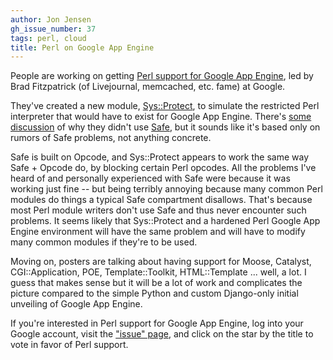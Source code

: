 ```yaml
---
author: Jon Jensen
gh_issue_number: 37
tags: perl, cloud
title: Perl on Google App Engine
---
```


People are working on getting [Perl support for Google App Engine](http://code.google.com/p/perl-appengine/), led by Brad Fitzpatrick (of Livejournal, memcached, etc. fame) at Google.

They've created a new module, [Sys::Protect](http://code.google.com/p/sys-protect/), to simulate the restricted Perl interpreter that would have to exist for Google App Engine. There's [some discussion](http://brad.livejournal.com/2388824.html) of why they didn't use [Safe](http://www.cpan.org/modules/by-module/Safe/), but it sounds like it's based only on rumors of Safe problems, not anything concrete.

Safe is built on Opcode, and Sys::Protect appears to work the same way Safe + Opcode do, by blocking certain Perl opcodes. All the problems I've heard of and personally experienced with Safe were because it was working just fine -- but being terribly annoying because many common Perl modules do things a typical Safe compartment disallows. That's because most Perl module writers don't use Safe and thus never encounter such problems. It seems likely that Sys::Protect and a hardened Perl Google App Engine environment will have the same problem and will have to modify many common modules if they're to be used.

Moving on, posters are talking about having support for Moose, Catalyst, CGI::Application, POE, Template::Toolkit, HTML::Template ... well, a lot. I guess that makes sense but it will be a lot of work and complicates the picture compared to the simple Python and custom Django-only initial unveiling of Google App Engine.

If you're interested in Perl support for Google App Engine, log into your Google account, visit the ["issue" page](http://code.google.com/p/googleappengine/issues/detail?id=34), and click on the star by the title to vote in favor of Perl support.
